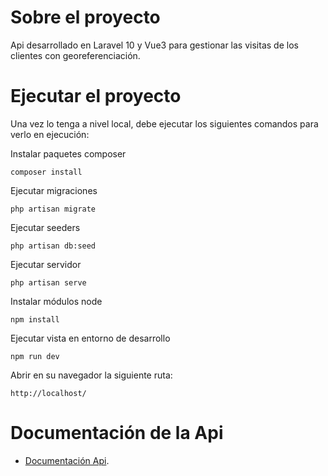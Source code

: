 # Sobre el proyecto

Api desarrollado en Laravel 10 y Vue3 para gestionar las visitas de los clientes con georeferenciación.

# Ejecutar el proyecto

Una vez lo tenga a nivel local, debe ejecutar los siguientes comandos para verlo en ejecución:

Instalar paquetes composer
```
composer install
```
Ejecutar migraciones
```
php artisan migrate
```
Ejecutar seeders
```
php artisan db:seed
```
Ejecutar servidor
```
php artisan serve
```
Instalar módulos node
```
npm install
```

Ejecutar vista en entorno de desarrollo
```
npm run dev
```
Abrir en su navegador la siguiente ruta:
```
http://localhost/
```

# Documentación de la Api
- [Documentación Api](https://documenter.getpostman.com/view/15043147/2sAXjDdaTC).
